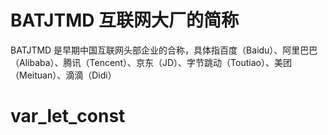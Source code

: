 # BATJTMD 互联网大厂的简称
BATJTMD 是早期中国互联网头部企业的合称，具体指百度（Baidu）、阿里巴巴（Alibaba）、腾讯（Tencent）、京东（JD）、字节跳动（Toutiao）、美团（Meituan）、滴滴（Didi）
# var_let_const